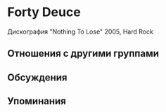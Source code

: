 # Forty Deuce

Дискография
"Nothing To Lose" 2005, Hard Rock

## Отношения с другими группами


## Обсуждения


## Упоминания

